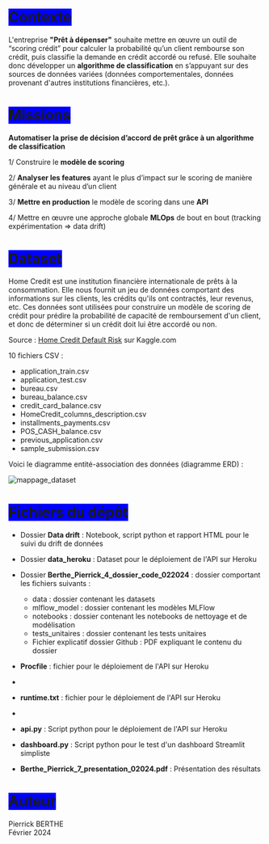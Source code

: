 # <span style='background:blue'>Contexte</span>

L'entreprise **"Prêt à dépenser"** souhaite mettre en œuvre un outil de “scoring crédit” pour calculer la probabilité qu’un client rembourse son crédit, puis classifie la demande en crédit accordé ou refusé. Elle souhaite donc développer un **algorithme de classification** en s’appuyant sur des sources de données variées (données comportementales, données provenant d'autres institutions financières, etc.).


# <span style='background:blue'>Missions</span>

**Automatiser la prise de décision d’accord de prêt grâce à un algorithme de classification**

1/ Construire le **modèle de scoring**

2/ **Analyser les features** ayant le plus d’impact sur le scoring de manière générale et au niveau d’un client

3/ **Mettre en production** le modèle de scoring dans une **API**

4/ Mettre en œuvre une approche globale **MLOps** de bout en bout (tracking expérimentation => data drift)


# <span style='background:blue'>Dataset</span>

Home Credit est une institution financière internationale de prêts à la consommation. Elle nous fournit un jeu de données comportant des informations sur les clients, les crédits qu'ils ont contractés, leur revenus, etc. Ces données sont utilisées pour construire un modèle de scoring de crédit pour prédire la probabilité de capacité de remboursement d'un client, et donc de déterminer si un crédit doit lui être accordé ou non.

Source : [Home Credit Default Risk](https://www.kaggle.com/competitions/home-credit-default-risk/overview) sur Kaggle.com<br>

10 fichiers CSV :
- application_train.csv
- application_test.csv
- bureau.csv
- bureau_balance.csv
- credit_card_balance.csv
- HomeCredit_columns_description.csv
- installments_payments.csv
- POS_CASH_balance.csv
- previous_application.csv
- sample_submission.csv

Voici le diagramme entité-association des données (diagramme ERD) :

![mappage_dataset](https://storage.googleapis.com/kaggle-media/competitions/home-credit/home_credit.png)


# <span style='background:blue'>Fichiers du dépôt</span>

- Dossier **Data drift** : Notebook, script python et rapport HTML pour le suivi du drift de données

- Dossier **data_heroku** : Dataset pour le déploiement de l'API sur Heroku

- Dossier **Berthe_Pierrick_4_dossier_code_022024** : dossier comportant les fichiers suivants :
    - data : dossier contenant les datasets
    - mlflow_model : dossier contenant les modèles MLFlow
    - notebooks : dossier contenant les notebooks de nettoyage et de modélisation
    - tests_unitaires : dossier contenant les tests unitaires
    - Fichier explicatif dossier Github : PDF expliquant le contenu du dossier

- **Procfile** : fichier pour le déploiement de l'API sur Heroku
- 
- **runtime.txt** : fichier pour le déploiement de l'API sur Heroku
- 
- **api.py** : Script python pour le déploiement de l'API sur Heroku

- **dashboard.py** : Script python pour le test d'un dashboard Streamlit simpliste

- **Berthe_Pierrick_7_presentation_02024.pdf** : Présentation des résultats


# <span style='background:blue'>Auteur</span>

Pierrick BERTHE<br>
Février 2024
